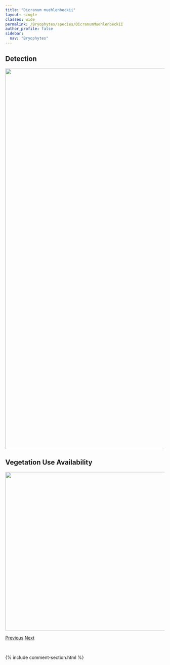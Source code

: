 ```yaml
---
title: "Dicranum muehlenbeckii"
layout: single
classes: wide
permalink: /Bryophytes/species/DicranumMuehlenbeckii
author_profile: false
sidebar:
  nav: "Bryophytes"
---
```


<h2>Detection</h2>

<a href="https://drive.google.com/uc?export=view&id=1e_ODHuLP9_9EMNGaW1GBrp_aRhjJW48K">
<img src="https://drive.google.com/uc?export=view&id=1e_ODHuLP9_9EMNGaW1GBrp_aRhjJW48K" height = "1200" width = "800">
</a>


<h2>Vegetation Use Availability</h2>

<a href="https://drive.google.com/uc?export=view&id=1X8hswY69LfanS-ZuIIR7FfzmEaVjHfoS">
<img src="https://drive.google.com/uc?export=view&id=1X8hswY69LfanS-ZuIIR7FfzmEaVjHfoS" height = "500" width = "1000">
</a>


<a href="/DevelopmentWebsite/Bryophytes/species/DicranumMontanum" class="pagination--pager" title="Dicranum montanum">Previous</a> <a href="/DevelopmentWebsite/Bryophytes/species/DicranumOntariense" class="pagination--pager" title="Dicranum ontariense">Next</a>

<p>&nbsp;</p>

{% include comment-section.html %}
